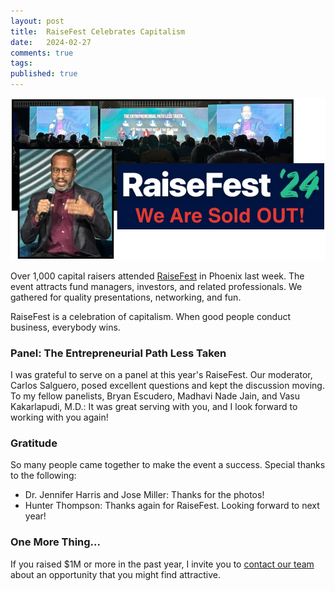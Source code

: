 ```yaml
---
layout: post
title:  RaiseFest Celebrates Capitalism
date:   2024-02-27
comments: true
tags: 
published: true
---
```


<img src="/images/RayHightower_RaiseFest_24_Phoenix_AZ.jpg" width="600" alt="RaiseFest 2024 in Phoenix, AZ USA" title="RaiseFest 2024 in Phoenix, AZ USA" />

Over 1,000 capital raisers attended [RaiseFest](https://raisefest.com) in Phoenix last week. The event attracts fund managers, investors, and related professionals. We gathered for quality presentations, networking, and fun. 

RaiseFest is a celebration of capitalism. When good people conduct business, everybody wins.

<!--more-->

### Panel: The Entrepreneurial Path Less Taken

I was grateful to serve on a panel at this year's RaiseFest. Our moderator, Carlos Salguero, posed excellent questions and kept the discussion moving. To my fellow panelists, Bryan Escudero, Madhavi Nade Jain, and Vasu Kakarlapudi, M.D.: It was great serving with you, and I look forward to working with you again!

### Gratitude

So many people came together to make the event a success. Special thanks to the following:

* Dr. Jennifer Harris and Jose Miller: Thanks for the photos!
* Hunter Thompson: Thanks again for RaiseFest. Looking forward to next year!

### One More Thing...

If you raised $1M or more in the past year, I invite you to [contact our team](/contact) about an opportunity that you might find attractive.